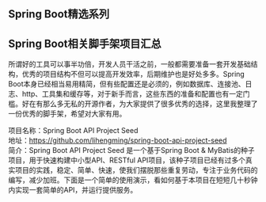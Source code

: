 ## Spring Boot精选系列

## Spring Boot相关脚手架项目汇总
所谓好的工具可以事半功倍，开发人员干活之前，一般都需要准备一套开发基础结构，优秀的项目结构不但可以提高开发效率，后期维护也是好处多多。Spring Boot本身已经相当易用精简，但有些配置还是必须的，例如数据库、连接池、日志、http、工具集和缓存等，对于新手而言，这些东西的准备和配置也有一定门槛。好在有那么多无私的开源作者，为大家提供了很多优秀的选择，这里我整理了一份优秀的脚手架，希望对大家有用。

  项目名称：Spring Boot API Project Seed  
  地址：https://github.com/lihengming/spring-boot-api-project-seed  
  简介：Spring Boot API Project Seed 是一个基于Spring Boot & MyBatis的种子项目，用于快速构建中小型API、RESTful API项目，该种子项目已经有过多个真实项目的实践，稳定、简单、快速，使我们摆脱那些重复劳动，专注于业务代码的编写，减少加班。下面是一个简单的使用演示，看如何基于本项目在短短几十秒钟内实现一套简单的API，并运行提供服务。  
  
  
  
  
    
   
 
